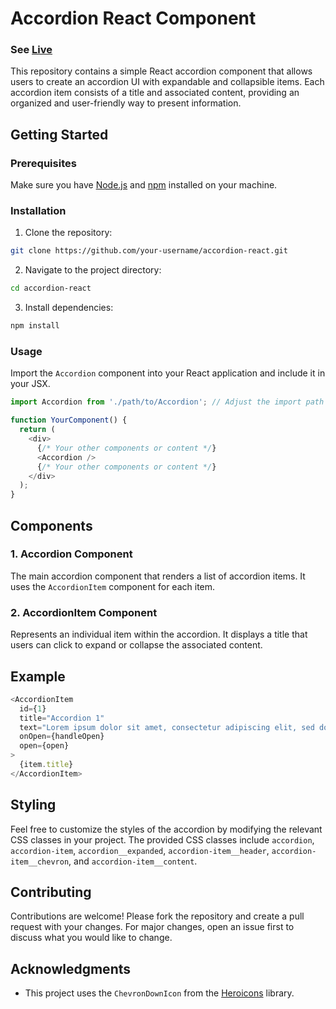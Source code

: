 # Accordion React Component
### See [Live](https://accordion-eta-lilac.vercel.app/) 

This repository contains a simple React accordion component that allows users to create an accordion UI with expandable and collapsible items. Each accordion item consists of a title and associated content, providing an organized and user-friendly way to present information.

## Getting Started

### Prerequisites

Make sure you have [Node.js](https://nodejs.org/) and [npm](https://www.npmjs.com/) installed on your machine.

### Installation

1. Clone the repository:

```bash
git clone https://github.com/your-username/accordion-react.git
```

2. Navigate to the project directory:

```bash
cd accordion-react
```

3. Install dependencies:

```bash
npm install
```

### Usage

Import the `Accordion` component into your React application and include it in your JSX.

```javascript
import Accordion from './path/to/Accordion'; // Adjust the import path as needed

function YourComponent() {
  return (
    <div>
      {/* Your other components or content */}
      <Accordion />
      {/* Your other components or content */}
    </div>
  );
}
```

## Components

### 1. Accordion Component

The main accordion component that renders a list of accordion items. It uses the `AccordionItem` component for each item.

### 2. AccordionItem Component

Represents an individual item within the accordion. It displays a title that users can click to expand or collapse the associated content.

## Example

```javascript
<AccordionItem
  id={1}
  title="Accordion 1"
  text="Lorem ipsum dolor sit amet, consectetur adipiscing elit, sed do eiusmod tempor incididunt ut labore et dolore magna aliqua."
  onOpen={handleOpen}
  open={open}
>
  {item.title}
</AccordionItem>
```

## Styling

Feel free to customize the styles of the accordion by modifying the relevant CSS classes in your project. The provided CSS classes include `accordion`, `accordion-item`, `accordion__expanded`, `accordion-item__header`, `accordion-item__chevron`, and `accordion-item__content`.

## Contributing

Contributions are welcome! Please fork the repository and create a pull request with your changes. For major changes, open an issue first to discuss what you would like to change.


## Acknowledgments

- This project uses the `ChevronDownIcon` from the [Heroicons](https://heroicons.com/) library.

